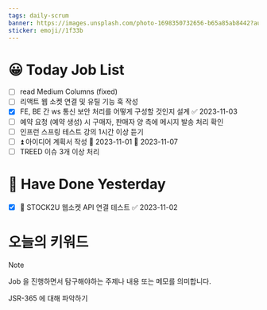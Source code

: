 ```yaml
---
tags: daily-scrum
banner: https://images.unsplash.com/photo-1698350732656-b65a85ab8442?auto=format&fit=crop&q=80&w=2837&ixlib=rb-4.0.3&ixid=M3wxMjA3fDB8MHxwaG90by1wYWdlfHx8fGVufDB8fHx8fA%3D%3D
sticker: emoji//1f33b
---
```

#  😀 Today Job List
- [ ] read Medium Columns (fixed)
- [ ] 리액트 웹 소켓 연결 및 유틸 기능 훅 작성
- [x] FE, BE 간 ws 통신 보안 처리를 어떻게 구성할 것인지 설계 ✅ 2023-11-03
- [ ] 예약 요청 (예약 생성) 시 구매자, 판매자 양 측에 메시지 발송 처리 확인
- [ ] 인프런 스프링 테스트 강의 1시간 이상 듣기
- [ ] ⏫  아이디어 계획서 작성 🛫 2023-11-01 📅 2023-11-07 
- [ ] TREED 이슈 3개 이상 처리

# 🙂 Have Done Yesterday
- [x] 🔼  STOCK2U 웹소켓 API 연결 테스트 ✅ 2023-11-02

# 오늘의 키워드

> [!NOTE]
> Job 을 진행하면서 탐구해야하는 주제나 내용 또는 메모를 의미합니다.

JSR-365 에 대해 파악하기
